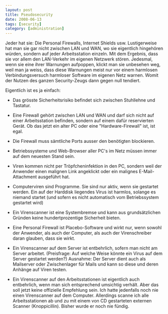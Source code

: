 ```yaml
---
layout: post
title: Pseudosecurity
date: 2008-06-13
tags: [security]
category: [administration]
---
```

Jeder hat sie: Die Personal Firewalls, Internet Shields usw. Lustigerweise hat man sie gar nicht zwischen LAN und WAN, wo sie eigentlich hingehören würden, sondern auf jeder Arbeitsstation einzeln.
Mit dem Ergebnis, dass sie vor allem den LAN-Verkehr im eigenen Netzwerk stören. Jedesmal, wenn sie eine ihrer Warnungen aufpoppen, klickt man sie unbesehen weg, weil man ja weiss, dass diese Warnungen meist nur vor einem harmlosen Verbindungsversuch harmloser Software im eigenen Netz warnen. Womit der Nutzen des ganzen Security-Zeugs dann gegen null tendiert.

Eigentlich ist es ja einfach:

*  Das grösste Sicherheitsrisiko befindet sich zwischen Stuhllehne und Tastatur.

*    Eine Firewall gehört zwischen LAN und WAN und darf sich nicht auf einer Arbeitsstation befinden, sondern auf einem dafür reservierten Gerät. Ob das jetzt ein alter PC oder eine "Hardware-Firewall" ist, ist egal.

*    Die Firewall muss sämtliche Ports ausser den benötigten blockieren.

*   Betriebssysteme und Web-Browser aller PC's im Netz müssen immer auf dem neuesten Stand sein.

*    Viren kommen nicht per Tröpfcheninfektion in den PC, sondern weil der Anwender einen malignen Link angeklickt oder ein malignes E-Mail-Attachment ausgeführt hat.

*    Computerviren sind Programme. Sie sind nur aktiv, wenn sie gestartet werden. Ein auf der Harddisk liegendes Virus ist harmlos, solange es niemand startet (und sofern es nicht automatisch vom Betriebssystem gestartet wird)

*    Ein Virenscanner ist eine Systembremse und kann aus grundsätzlichen Gründen keine hundertprozentige Sicherheit bieten.

*    Eine Personal Firewall ist Placebo-Software und wirkt nur, wenn sowohl der Anwender, als auch der Computer, als auch der Virenschreiber daran glauben, dass sie wirkt.

*    Ein Virenscanner auf dem Server ist entbehrlich, sofern man nicht am Server arbeitet. (Preisfrage: Auf welche Weise könnte ein Virus auf dem Server gestartet werden?) Ausnahme: Der Server dient auch als Mailserver oder Zwischenlager für Mails und kann so diese und deren Anhänge auf Viren testen.

*    Ein Virenscanner auf den Arbeitsstationen ist eigentlich auch entbehrlich, wenn man sich entsprechend umsichtig verhält. Aber das soll  jetzt keine offizielle Empfehlung sein. Ich hatte jedenfalls noch nie einen Virenscanner auf dem Computer. Allerdings scanne ich alle Arbeitsstationen ab und zu mit einem von CD gestarteten externen Scanner (Knoppicillin). Bisher wurde er noch nie fündig.
  
